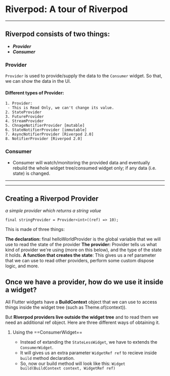 # Riverpod: A tour of Riverpod

---

## Riverpod consists of two things:

- **_Provider_**
- **_Consumer_**

### Provider

`Provider` is used to provide/supply the data to the `Consumer` widget. So that, we can show the data in the UI.

#### Different types of Provider:

    1. Provider:
     - This is Read Only, we can't change its value.
    2. StateProvider
    3. FutureProvider
    4. StreamProvider
    5. ChnageNotifierProvider [mutable]
    6. StateNotifierProvider [immutable]
    7. AsyncNotifierProvider [Riverpod 2.0]
    8. NotifierProvider [Riverpod 2.0]

### Consumer

- Consumer will watch/monitoring the provided data and eventually rebuild the whole widget tree/consumed widget only; if any data (i.e. state) is changed.

---

---

## Creating a Riverpod Provider

_a simple provider which returns a string value_

`final stringProvider = Provider<int>((ref) => 10);`

This is made of three things:

**The declaration:** final helloWorldProvider is the global variable that we will use to read the state of the provider
**The provider:** Provider<String> tells us what kind of provider we're using (more on this below), and the type of the state it holds.
**A function that creates the state**: This gives us a ref parameter that we can use to read other providers, perform some custom dispose logic, and more.

## Once we have a provider, how do we use it inside a widget?

All Flutter widgets have a **BuildContext** object that we can use to access things inside the widget tree (such as Theme.of(context)).

But **Riverpod providers live outside the widget tree** and to read them we need an additional ref object. Here are three different ways of obtaining it.

1. Using the ==ConsumerWidget==

   - Instead of extanding the `StateLessWidget`, we have to extends the `ConsumerWidget`.
   - It will gives us an extra parameter `WidgetRef ref` to recieve inside `build` method declaration.
   - So, now our build method will look like this: `Widget build(BuildContext context, WidgetRef ref)`
